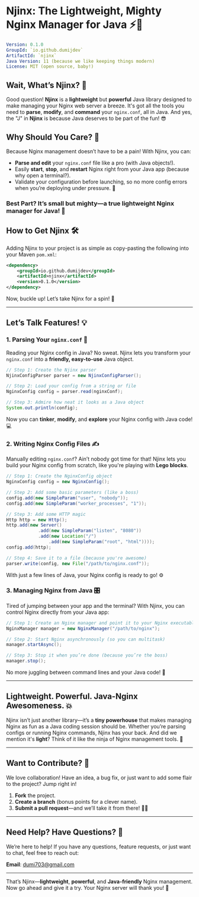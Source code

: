 # **Njinx: The Lightweight, Mighty Nginx Manager for Java** ⚡💪

```yaml
Version: 0.1.0  
GroupId: `io.github.dumijdev`  
ArtifactId: `njinx`  
Java Version: 11 (because we like keeping things modern)  
License: MIT (open source, baby!)
```

## **Wait, What’s Njinx?** 🤔

Good question! **Njinx** is a **lightweight** but **powerful** Java library designed to make managing your Nginx web server a breeze. It's got all the tools you need to **parse**, **modify**, and **command** your `nginx.conf`, all in Java. And yes, the "J" in **Njinx** is because Java deserves to be part of the fun! 😎

## **Why Should You Care?** 🎉

Because Nginx management doesn’t have to be a pain! With Njinx, you can:
- **Parse and edit** your `nginx.conf` file like a pro (with Java objects!).
- Easily **start**, **stop**, and **restart** Nginx right from your Java app (because why open a terminal?).
- Validate your configuration before launching, so no more config errors when you’re deploying under pressure. 😬

### **Best Part?** It’s small but **mighty**—a true **lightweight Nginx manager** for Java! 🚀

## **How to Get Njinx** 🛠️

Adding Njinx to your project is as simple as copy-pasting the following into your Maven `pom.xml`:

```xml
<dependency>
    <groupId>io.github.dumijdev</groupId>
    <artifactId>njinx</artifactId>
    <version>0.1.0</version>
</dependency>
```

Now, buckle up! Let’s take Njinx for a spin! 🎢

---

## **Let’s Talk Features!** 💡

### **1. Parsing Your `nginx.conf`** 📜

Reading your Nginx config in Java? No sweat. Njinx lets you transform your `nginx.conf` into a **friendly, easy-to-use** Java object.

```java
// Step 1: Create the Njinx parser
NjinxConfigParser parser = new NjinxConfigParser();

// Step 2: Load your config from a string or file
NginxConfig config = parser.read(nginxConf);

// Step 3: Admire how neat it looks as a Java object
System.out.println(config);
```

Now you can **tinker**, **modify**, and **explore** your Nginx config with Java code! 💻

### **2. Writing Nginx Config Files** ✍️

Manually editing `nginx.conf`? Ain’t nobody got time for that! Njinx lets you build your Nginx config from scratch, like you're playing with **Lego blocks**.

```java
// Step 1: Create the NginxConfig object
NginxConfig config = new NginxConfig();

// Step 2: Add some basic parameters (like a boss)
config.add(new SimpleParam("user", "nobody")); 
config.add(new SimpleParam("worker_processes", "1"));

// Step 3: Add some HTTP magic
Http http = new Http();
http.add(new Server()
            .add(new SimpleParam("listen", "8080"))
            .add(new Location("/")
                .add(new SimpleParam("root", "html"))));
config.add(http);

// Step 4: Save it to a file (because you're awesome)
parser.write(config, new File("/path/to/nginx.conf"));
```

With just a few lines of Java, your Nginx config is ready to go! ⚙️

### **3. Managing Nginx from Java** 🎛️

Tired of jumping between your app and the terminal? With Njinx, you can control Nginx directly from your Java app:

```java
// Step 1: Create an Nginx manager and point it to your Nginx executable
NginxManager manager = new NginxManager("/path/to/nginx");

// Step 2: Start Nginx asynchronously (so you can multitask)
manager.startAsync();

// Step 3: Stop it when you’re done (because you’re the boss)
manager.stop();
```

No more juggling between command lines and your Java code! 🎯

---

## **Lightweight. Powerful. Java-Nginx Awesomeness.** 💥

Njinx isn’t just another library—it’s a **tiny powerhouse** that makes managing Nginx as fun as a Java coding session should be. Whether you’re parsing configs or running Nginx commands, Njinx has your back. And did we mention it's **light**? Think of it like the ninja of Nginx management tools. 🥷

---

## **Want to Contribute?** 👏

We love collaboration! Have an idea, a bug fix, or just want to add some flair to the project? Jump right in!

1. **Fork** the project.
2. **Create a branch** (bonus points for a clever name).
3. **Submit a pull request**—and we’ll take it from there! 🧑‍💻

---

## **Need Help? Have Questions?** 💬

We’re here to help! If you have any questions, feature requests, or just want to chat, feel free to reach out:

**Email**: dumi703@gmail.com

---

That’s Njinx—**lightweight**, **powerful**, and **Java-friendly** Nginx management. Now go ahead and give it a try. Your Nginx server will thank you! 🎉